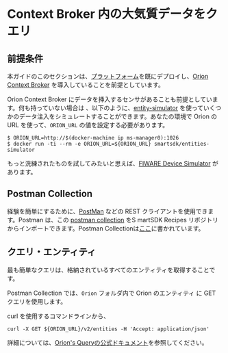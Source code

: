 # Context Broker 内の大気質データをクエリ

## 前提条件

本ガイドのこのセクションは、[プラットフォーム](../platform/swarmcluster.md)を既にデプロイし、[Orion Context Broker](../platform/deployservices.md) を導入していることを前提としています。

Orion Context Broker にデータを挿入するセンサがあることも前提としています。何も持っていない場合は 、以下のように、[entity-simulator](https://github.com/smartsdk/entities-simulator) を使っていくつかのデータ注入をシミュレートすることができます。あなたの環境で Orion の URL を使って、`ORION_URL` の値を設定する必要があります。

```
$ ORION_URL=http://$(docker-machine ip ms-manager0):1026
$ docker run -ti --rm -e ORION_URL=${ORION_URL} smartsdk/entities-simulator
```

もっと洗練されたものを試してみたいと思えば、[FIWARE Device Simulator](https://fiware-device-simulator.readthedocs.io) があります。

## Postman Collection

経験を簡単にするために、[PostMan](https://www.getpostman.com/) などの REST クライアントを使用できます。Postman は、この [postman collection](https://github.com/smartsdk/smartsdk-recipes/blob/master/recipes/tools/postman_collection.json) をS martSDK Recipes リポジトリからインポートできます。Postman Collectionは[ここ](https://www.getpostman.com/docs/v6/postman/collections/intro_to_collections)に書かれています。

## クエリ・エンティティ

最も簡単なクエリは、格納されているすべてのエンティティを取得することです。

Postman Collection では、`Orion` フォルダ内で Orion のエンティティ に GET クエリを使用します。

curl を使用するコマンドラインから、

```
curl -X GET ${ORION_URL}/v2/entities -H 'Accept: application/json'
```

詳細については、[Orion's Queryの公式ドキュメント](http://fiware-orion.readthedocs.io/en/latest/user/walkthrough_apiv2/index.html#query-entity)を参照してください。
